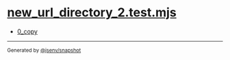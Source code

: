# [new_url_directory_2.test.mjs](../new_url_directory_2.test.mjs)


- [0_copy](0_copy/0_copy.md)

---

<sub>
  Generated by <a href="https://github.com/jsenv/core/tree/main/packages/independent/snapshot">@jsenv/snapshot</a>
</sub>
